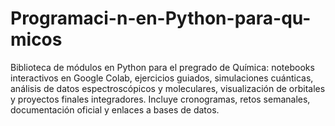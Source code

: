 # Programaci-n-en-Python-para-qu-micos
Biblioteca de módulos en Python para el pregrado de Química: notebooks interactivos en Google Colab, ejercicios guiados, simulaciones cuánticas, análisis de datos espectroscópicos y moleculares, visualización de orbitales y proyectos finales integradores. Incluye cronogramas, retos semanales, documentación oficial y enlaces a bases de datos.
